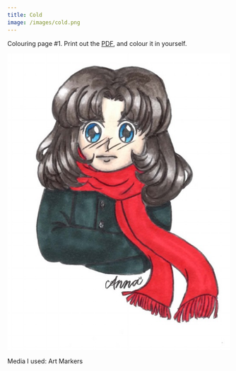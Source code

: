 ```yaml
---
title: Cold
image: /images/cold.png
---
```

Colouring page #1. Print out the [PDF], and colour it in yourself.

![cold]

Media I used: Art Markers

[cold]: /images/cold.png
[PDF]: /images/cold.pdf
